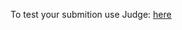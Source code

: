 <p>
To test your submition use Judge: 
<a href="https://judge.softuni.bg/Contests/Practice/Index/1642#0"> here</a>
</p>

